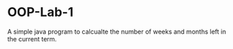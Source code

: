 # OOP-Lab-1
A simple java program to calcualte the number of weeks and months left in the current term.
